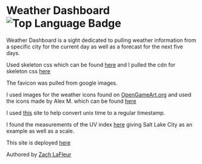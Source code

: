 # Weather Dashboard ![Top Language Badge](https://img.shields.io/github/languages/top/MrCartree/weather-dashboard)

Weather Dashboard is a sight dedicated to pulling weather information from a specific city for the current day as well as a forecast for the next five days.

Used skeleton css which can be found [here](http://getskeleton.com/) and I pulled the cdn for skeleton css [here](https://cdnjs.com/libraries/skeleton)

The favicon was pulled from google images.

I used images for the weather icons found on [OpenGameArt.org](https://opengameart.org/) and used the icons made by Alex M. which can be found [here](https://opengameart.org/content/weather-icons)

I used [this](https://coderrocketfuel.com/article/convert-a-unix-timestamp-to-a-date-in-vanilla-javascript) site to help convert unix time to a regular timestamp.

I found the measurements of the UV index [here](https://www.theweathernetwork.com/us/forecasts/uv/utah/salt-lake-city) giving Salt Lake City as an example as well as a scale.

This site is deployed [here]()

Authored by [Zach LaFleur](https://github.com/MrCartree)